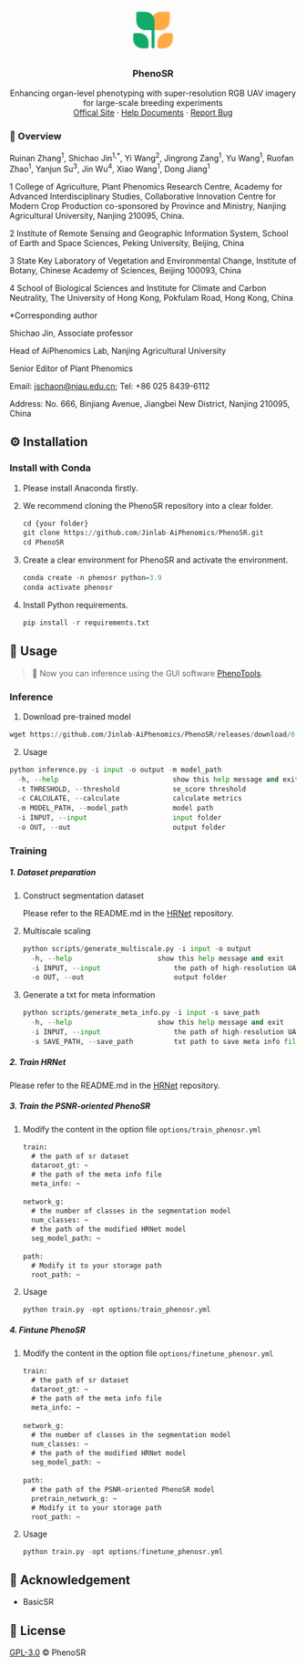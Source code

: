 <p align="center">
  <a href="https://phenonet.org/phenotools">
    <img src="./assets/logo.png" alt="Logo" width="80" height="80">
  </a>
  <h3 align="center">PhenoSR</h3>
  <p align="center">
Enhancing organ-level phenotyping with super-resolution RGB UAV imagery for large-scale breeding experiments
    <br />
     <a href="https://phenonet.org/phenosr">Offical Site</a>
    ·
     <a href="https://help.phenonet.org/">Help Documents</a>
    ·
      <a href="https://github.com/Jinlab-AiPhenomics/phenosr/issues">Report Bug</a>
</p>

### 📝 Overview

Ruinan Zhang<sup>1</sup>, Shichao Jin<sup>1,*</sup>, Yi Wang<sup>2</sup>, Jingrong Zang<sup>1</sup>, Yu Wang<sup>1</sup>, Ruofan Zhao<sup>1</sup>, Yanjun Su<sup>3</sup>, Jin Wu<sup>4</sup>, Xiao Wang<sup>1</sup>, Dong Jiang<sup>1</sup>

1 College of Agriculture, Plant Phenomics Research Centre, Academy for Advanced Interdisciplinary Studies, Collaborative Innovation Centre for Modern Crop Production co-sponsored by Province and Ministry, Nanjing Agricultural University, Nanjing 210095, China.

2 Institute of Remote Sensing and Geographic Information System, School of Earth and Space Sciences, Peking University, Beijing, China

3 State Key Laboratory of Vegetation and Environmental Change, Institute of Botany, Chinese Academy of Sciences, Beijing 100093, China

4 School of Biological Sciences and Institute for Climate and Carbon Neutrality, The University of Hong Kong, Pokfulam Road, Hong Kong, China

*Corresponding author

Shichao Jin, Associate professor

Head of AiPhenomics Lab, Nanjing Agricultural University

Senior Editor of Plant Phenomics

Email: jschaon@njau.edu.cn; Tel: +86 025 8439-6112

Address: No. 666, Binjiang Avenue, Jiangbei New District, Nanjing 210095, China

## ⚙️ Installation

### Install with Conda

1. Please install Anaconda firstly.
2. We recommend cloning the PhenoSR repository into a clear folder.

   ```python
   cd {your folder}
   git clone https://github.com/Jinlab-AiPhenomics/PhenoSR.git
   cd PhenoSR
   ```
3. Create a clear environment for PhenoSR and activate the environment.

   ```python
   conda create -n phenosr python=3.9
   conda activate phenosr
   ```
4. Install Python requirements.

   ```python
   pip install -r requirements.txt
   ```

## 🚀 Usage

> 🎉 Now you can inference  using the GUI software [PhenoTools](https://phenonet.org/phenotools).

### Inference

1. Download pre-trained model

```python
wget https://github.com/Jinlab-AiPhenomics/PhenoSR/releases/download/0.1.0/phenosr_20240831.pth -P weights
```

2. Usage

```python
python inference.py -i input -o output -m model_path 
  -h, --help            				show this help message and exit
  -t THRESHOLD, --threshold				se_score threshold
  -c CALCULATE, --calculate				calculate metrics
  -m MODEL_PATH, --model_path			model path
  -i INPUT, --input						input folder
  -o OUT, --out							output folder
```

### Training

##### 1. Dataset preparation

1. Construct segmentation dataset

   Please refer to the README.md in the [HRNet](https://github.com/bubbliiiing/hrnet-pytorch) repository.

2. Multiscale scaling

   ```python
   python scripts/generate_multiscale.py -i input -o output
     -h, --help            			show this help message and exit
     -i INPUT, --input					the path of high-resolution UAV imagery
     -o OUT, --out						output folder
   ```

3. Generate a txt for meta information

   ```python
   python scripts/generate_meta_info.py -i input -s save_path
     -h, --help            			show this help message and exit
     -i INPUT, --input					the path of high-resolution UAV imagery following multiscale scaling
     -s SAVE_PATH, --save_path			txt path to save meta info file
   ```

##### 2. Train HRNet

Please refer to the README.md in the [HRNet](https://github.com/bubbliiiing/hrnet-pytorch) repository.

##### 3. Train the PSNR-oriented PhenoSR

1. Modify the content in the option file `options/train_phenosr.yml`

   ```
   train:
     # the path of sr dataset
     dataroot_gt: ~
     # the path of the meta info file
     meta_info: ~
     
   network_g:
     # the number of classes in the segmentation model
     num_classes: ~
     # the path of the modified HRNet model
     seg_model_path: ~
     
   path:
     # Modify it to your storage path
     root_path: ~
   ```

2. Usage

   ```python
   python train.py -opt options/train_phenosr.yml
   ```

##### 4. Fintune  PhenoSR

1. Modify the content in the option file `options/finetune_phenosr.yml`

   ```
   train:
     # the path of sr dataset
     dataroot_gt: ~
     # the path of the meta info file
     meta_info: ~
     
   network_g:
     # the number of classes in the segmentation model
     num_classes: ~
     # the path of the modified HRNet model
     seg_model_path: ~
     
   path:
     # the path of the PSNR-oriented PhenoSR model
     pretrain_network_g: ~
     # Modify it to your storage path
     root_path: ~
   ```

2. Usage

   ```python
   python train.py -opt options/finetune_phenosr.yml
   ```

## 🙏 Acknowledgement

- BasicSR

## 📄 License

[GPL-3.0](LICENSE) © PhenoSR

